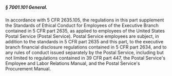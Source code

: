 ##### § 7001.101 General. #####

In accordance with 5 CFR 2635.105, the regulations in this part supplement the Standards of Ethical Conduct for Employees of the Executive Branch contained in 5 CFR part 2635, as applied to employees of the United States Postal Service (Postal Service). Postal Service employees are subject, in addition to the standards in 5 CFR part 2635 and this part, to the executive branch financial disclosure regulations contained in 5 CFR part 2634, and to any rules of conduct issued separately by the Postal Service, including but not limited to regulations contained in 39 CFR part 447, the Postal Service's Employee and Labor Relations Manual, and the Postal Service's Procurement Manual.